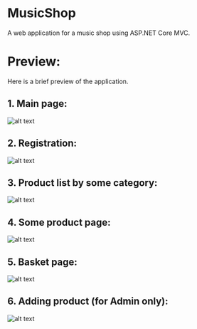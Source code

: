 # MusicShop
A web application for a music shop using ASP.NET Core MVC.
# Preview:
Here is a brief preview of the application.
## 1. Main page:
![alt text](https://i.imgur.com/YcAmIam.png)
## 2. Registration:
![alt text](https://i.imgur.com/jdeTJbA.png)
## 3. Product list by some category:
![alt text](https://i.imgur.com/TsKPPnf.png)
## 4. Some product page:
![alt text](https://i.imgur.com/tLnUHZ8.png)
## 5. Basket page:
![alt text](https://i.imgur.com/02RWPSZ.png)
## 6. Adding product (for Admin only): 
![alt text](https://i.imgur.com/BpE6PDj.png)
